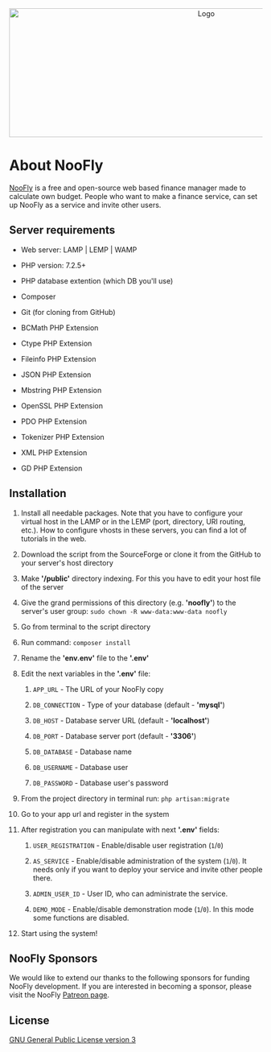<div style="width: 100%;text-align: center;">
    <a href="https://noofly.net"><img src="https://ggisnach.sirv.com/Images/NooFly/noofly-logo-with-text.png" width="768" height="256" title="Logo"></a>
</div>

# About NooFly

[NooFly](https://noofly.net) is a free and open-source web based finance manager made to calculate own budget. People who want to make a finance service, can set up NooFly as a service and invite other users.

## Server requirements

- Web server: LAMP | LEMP | WAMP

- PHP version: 7.2.5+

- PHP database extention (which DB you'll use)

- Composer

- Git (for cloning from GitHub)

- BCMath PHP Extension

- Ctype PHP Extension

- Fileinfo PHP Extension

- JSON PHP Extension

- Mbstring PHP Extension

- OpenSSL PHP Extension

- PDO PHP Extension

- Tokenizer PHP Extension

- XML PHP Extension

- GD PHP Extension

## Installation

1. Install all needable packages. Note that you have to configure your virtual host in the LAMP or in the LEMP (port, directory, URI routing, etc.). How to configure vhosts in these servers, you can find a lot of tutorials in the web.

2. Download the script from the SourceForge or clone it from the GitHub to your 
server's host directory

3. Make **'/public'** directory indexing. For this you have to edit your host file of the server

4. Give the grand permissions of this directory (e.g. **'noofly'**) to the server's user group: `sudo chown -R www-data:www-data noofly`

5. Go from terminal to the script directory

6. Run command: `composer install`

7. Rename the **'env.env'** file to the **'.env'**

8. Edit the next variables in the **'.env'** file:

   1. `APP_URL` - The URL of your NooFly copy

   2. `DB_CONNECTION` - Type of your database (default - **'mysql'**)

   3. `DB_HOST` - Database server URL (default - **'localhost'**)

   4. `DB_PORT` - Database server port (default - **'3306'**)

   5. `DB_DATABASE` - Database name

   6. `DB_USERNAME` - Database user

   7. `DB_PASSWORD` - Database user's password

9. From the project directory in terminal run: `php artisan:migrate`

10. Go to your app url and register in the system

11. After registration you can manipulate with next **'.env'** fields:

    1. `USER_REGISTRATION` - Enable/disable user registration (`1`/`0`)

    2. `AS_SERVICE` - Enable/disable administration of the system (`1`/`0`). It needs only if you want to deploy your service and invite other people there.

    3. `ADMIN_USER_ID` - User ID, who can administrate the service.

    4. `DEMO_MODE` - Enable/disable demonstration mode (`1`/`0`). In this mode some functions are disabled.

12. Start using the system!

## NooFly Sponsors

We would like to extend our thanks to the following sponsors for funding NooFly development. If you are interested in becoming a sponsor, please visit the NooFly [Patreon page](https://patreon.com/waxmaxweb).

## License
[GNU General Public License version 3](https://opensource.org/licenses/GPL-3.0)